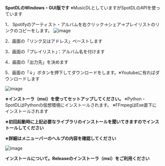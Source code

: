 **SpotDLのWindows・GUI版です**
※MusicDLとしていますがSpotDLのAPIを使っています

1． Spotifyのアーティスト・アルバムを右クリック→シェア→プレイリストのリンクのコピーをします。
![image](https://github.com/user-attachments/assets/9e4f2828-a267-412a-81eb-4aa5118f9e59)

2．画面の「リンク又はアドレス」ペーストします

3．画面の「プレイリスト」：アルバム名を付けます

4．画面の「出力先」を決めます

5．画面の「↓」ボタンを押下してダウンロードをします。※Youtubeに有ればダウンロードします

![image](https://github.com/aps-sys/SpotDLWin/assets/72966280/2aaf1b3d-d6d4-4a02-ac98-5b5d071e1181)

**※インストーラ（msi）を使ってセットアップしてください。**
※Python・SpotDLはPythonの仮想環境にインストールされます。
※FFmpegはExe直下にインストールされます

**※初回起動時に上記必要なライブラリのインストールを聞いてきますのでインストールしてください**

**※詳細はメニューバーのヘルプの内容を確認してください**

![image](https://github.com/aps-sys/SpotDLWin/assets/72966280/f3db9ef2-eea8-498e-81a9-a9f537fcad2b)

**インストールについて。Releaseのインストーラ（msi）をご利用ください**




